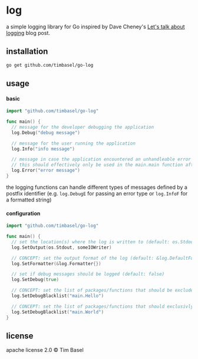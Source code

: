 <!-- markdownlint-disable MD001 -->

# log

a simple logging library for Go inspired by Dave Cheney's [Let's talk about logging](https://dave.cheney.net/2015/11/05/lets-talk-about-logging) blog post.

## installation

```bash
go get github.com/timbasel/go-log
```

## usage

#### basic

```go
import "github.com/timbasel/go-log"

func main() {
  // message for the developer debugging the application
  log.Debug("debug message")

  // message for the user running the application
  log.Info("info message")

  // message in case the application encountered an unhandleable error and will terminate after messaging
  // this should effectively only be used in the main.main function after bubbling up the unhandled error
  log.Error("error message")
}
```

the logging functions can handle different types of messages defined by a postfix identifier (e.g. `log.DebugE` for passing an error type or `log.InfoF` for a formatted string)

#### configuration

```go
import "github.com/timbasel/go-log"

func main() {
  // set the location(s) where the log is written to (default: os.Stdout)
  log.SetOutput(os.Stdout, someIOWriter)

  // CONCEPT: set the output format of the log (default: &log.DefaultFormatter{})
  log.SetFormatter(&log.Formatter{})

  // set if debug messages should be logged (default: false)
  log.SetDebug(true)

  // CONCEPT: set the list of packages/functions that should be excluded from debug logging (default: [])
  log.SetDebugBlacklist("main.Hello")

  // CONCEPT: set the list of packages/functions that should exclusivly have debug logging (default: [])
  log.SetDebugBlacklist("main.World")
}
```

## license

apache license 2.0 © Tim Basel
